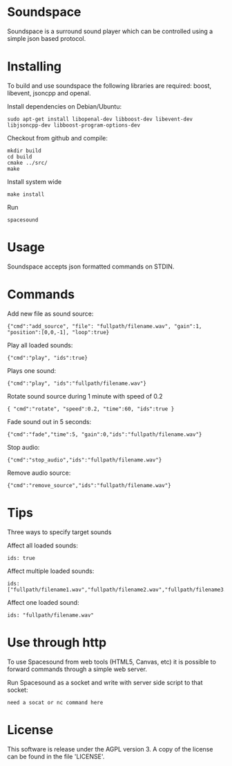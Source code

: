 # Soundspace
  
  Soundspace is a surround sound player which can be controlled using a simple json based protocol.
  
# Installing

  To build and use soundspace the following libraries are required: boost, libevent, jsoncpp and openal.
  
  Install dependencies on Debian/Ubuntu:
  
    sudo apt-get install libopenal-dev libboost-dev libevent-dev libjsoncpp-dev libboost-program-options-dev

  Checkout from github and compile:
    
    mkdir build
    cd build
    cmake ../src/
    make
    
  Install system wide
  
    make install

  Run
  
    spacesound
    
# Usage

  Soundspace accepts json formatted commands on STDIN.
  
# Commands
 
  Add new file as sound source:
  
    {"cmd":"add_source", "file": "fullpath/filename.wav", "gain":1, "position":[0,0,-1], "loop":true}
 
  Play all loaded sounds: 
  
    {"cmd":"play", "ids":true}
    
  Plays one sound: 
  
    {"cmd":"play", "ids":"fullpath/filename.wav"}
    
  Rotate sound source during 1 minute with speed of 0.2

    { "cmd":"rotate", "speed":0.2, "time":60, "ids":true }
  
  Fade sound out in 5 seconds:
  
    {"cmd":"fade","time":5, "gain":0,"ids":"fullpath/filename.wav"}
  
  Stop audio:
    
    {"cmd":"stop_audio","ids":"fullpath/filename.wav"}

  Remove audio source:
  
    {"cmd":"remove_source","ids":"fullpath/filename.wav"}

# Tips

  Three ways to specify target sounds
  
  Affect all loaded sounds:
    
    ids: true
      
  Affect multiple loaded sounds:
    
    ids: ["fullpath/filename1.wav","fullpath/filename2.wav","fullpath/filename3.wav"]
      
  Affect one loaded sound:
    
    ids: "fullpath/filename.wav"
      
# Use through http

  To use Spacesound from web tools (HTML5, Canvas, etc) it is possible to forward commands through a simple web server.
  
  Run Spacesound as a socket and write with server side script to that socket:

    need a socat or nc command here
  
# License

  This software is release under the AGPL version 3. A copy of the license can be found in the file 'LICENSE'.
